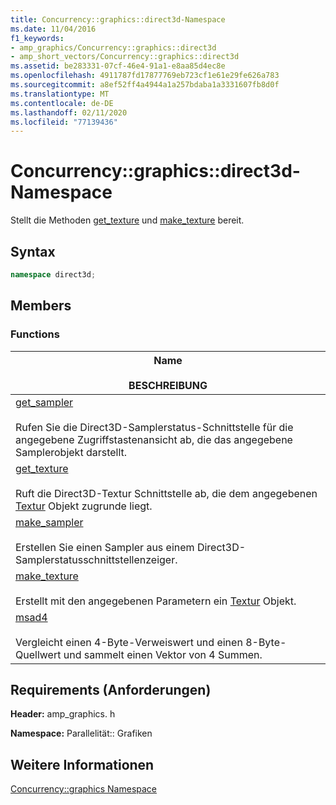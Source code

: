 ```yaml
---
title: Concurrency::graphics::direct3d-Namespace
ms.date: 11/04/2016
f1_keywords:
- amp_graphics/Concurrency::graphics::direct3d
- amp_short_vectors/Concurrency::graphics::direct3d
ms.assetid: be283331-07cf-46e4-91a1-e8aa85d4ec8e
ms.openlocfilehash: 4911787fd17877769eb723cf1e61e29fe626a783
ms.sourcegitcommit: a8ef52ff4a4944a1a257bdaba1a3331607fb8d0f
ms.translationtype: MT
ms.contentlocale: de-DE
ms.lasthandoff: 02/11/2020
ms.locfileid: "77139436"
---
```

# <a name="concurrencygraphicsdirect3d-namespace"></a>Concurrency::graphics::direct3d-Namespace

Stellt die Methoden [get_texture](concurrency-graphics-direct3d-namespace-functions.md#get_texture) und [make_texture](concurrency-graphics-direct3d-namespace-functions.md#make_texture) bereit.

## <a name="syntax"></a>Syntax

```cpp
namespace direct3d;
```

## <a name="members"></a>Members

### <a name="functions"></a>Functions

|Name<br /><br /> BESCHREIBUNG|
|--------------------------|
|[get_sampler](concurrency-graphics-direct3d-namespace-functions.md#get_sampler)<br /><br /> Rufen Sie die Direct3D-Samplerstatus-Schnittstelle für die angegebene Zugriffstastenansicht ab, die das angegebene Samplerobjekt darstellt.|
|[get_texture](concurrency-graphics-direct3d-namespace-functions.md#get_texture)<br /><br /> Ruft die Direct3D-Textur Schnittstelle ab, die dem angegebenen [Textur](texture-class.md) Objekt zugrunde liegt.|
|[make_sampler](concurrency-graphics-direct3d-namespace-functions.md#make_sampler)<br /><br /> Erstellen Sie einen Sampler aus einem Direct3D-Samplerstatusschnittstellenzeiger.|
|[make_texture](concurrency-graphics-direct3d-namespace-functions.md#make_texture)<br /><br /> Erstellt mit den angegebenen Parametern ein [Textur](texture-class.md) Objekt.|
|[msad4](concurrency-graphics-direct3d-namespace-functions.md#msad4)<br /><br /> Vergleicht einen 4-Byte-Verweiswert und einen 8-Byte-Quellwert und sammelt einen Vektor von 4 Summen.|

## <a name="requirements"></a>Requirements (Anforderungen)

**Header:** amp_graphics. h

**Namespace:** Parallelität:: Grafiken

## <a name="see-also"></a>Weitere Informationen

[Concurrency::graphics Namespace](concurrency-graphics-namespace.md)
